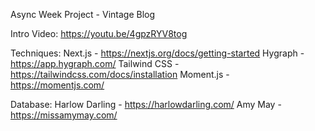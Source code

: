 Async Week Project - Vintage Blog

Intro Video:
https://youtu.be/4gpzRYV8tog

Techniques:
Next.js - https://nextjs.org/docs/getting-started
Hygraph - https://app.hygraph.com/
Tailwind CSS - https://tailwindcss.com/docs/installation
Moment.js - https://momentjs.com/

Database:
Harlow Darling - https://harlowdarling.com/
Amy May - https://missamymay.com/
